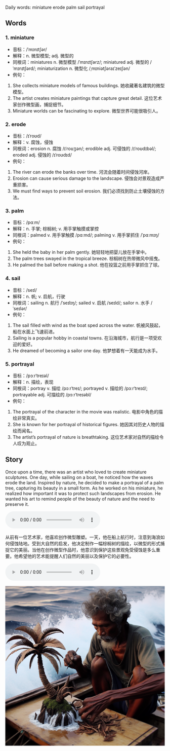 Daily words: miniature erode palm sail portrayal

## Words
### 1. miniature
- 音标：/ˈmɪnɪtʃər/ <span style="cursor: pointer;" onclick="document.getElementById('audio-player-1').play()"><i class="fas fa-volume-up"></i></span>
<audio id="audio-player-1" src="audios/words/miniature.mp3" style="display:none;"></audio>
- 解释：n. 微型模型; adj. 微型的
- 同根词：miniatures n. 微型模型 /ˈmɪnɪtʃərz/; miniatured adj. 微型的 /ˈmɪnɪtʃərd/; miniaturization n. 微型化 /ˌmɪniətʃəraɪˈzeɪʃən/
- 例句：
1. She collects miniature models of famous buildings.
她收藏著名建筑的微型模型。
2. The artist creates miniature paintings that capture great detail.
这位艺术家创作微型画，捕捉细节。
3. Miniature worlds can be fascinating to explore.
微型世界可能很吸引人。

### 2. erode
- 音标：/ɪˈroʊd/ <span style="cursor: pointer;" onclick="document.getElementById('audio-player-2').play()"><i class="fas fa-volume-up"></i></span>
<audio id="audio-player-2" src="audios/words/erode.mp3" style="display:none;"></audio>
- 解释：v. 腐蚀，侵蚀
- 同根词：erosion n. 腐蚀 /ɪˈroʊʒən/; erodible adj. 可侵蚀的 /ɪˈroʊdɪbəl/; eroded adj. 侵蚀的 /ɪˈroʊdɪd/
- 例句：
1. The river can erode the banks over time.
河流会随着时间侵蚀河岸。
2. Erosion can cause serious damage to the landscape.
侵蚀会对景观造成严重损害。
3. We must find ways to prevent soil erosion.
我们必须找到防止土壤侵蚀的方法。

### 3. palm
- 音标：/pɑːm/ <span style="cursor: pointer;" onclick="document.getElementById('audio-player-3').play()"><i class="fas fa-volume-up"></i></span>
<audio id="audio-player-3" src="audios/words/palm.mp3" style="display:none;"></audio>
- 解释：n. 手掌; 棕榈树; v. 用手掌触摸或掌控
- 同根词：palmed v. 用手掌触摸 /pɑːmd/; palming v. 用手掌抓住 /ˈpɑːmɪŋ/
- 例句：
1. She held the baby in her palm gently.
她轻轻地把婴儿放在手掌中。
2. The palm trees swayed in the tropical breeze.
棕榈树在热带微风中摇曳。
3. He palmed the ball before making a shot.
他在投篮之前用手掌抓住了球。

### 4. sail
- 音标：/seɪl/ <span style="cursor: pointer;" onclick="document.getElementById('audio-player-4').play()"><i class="fas fa-volume-up"></i></span>
<audio id="audio-player-4" src="audios/words/sail.mp3" style="display:none;"></audio>
- 解释：n. 帆; v. 启航，行驶
- 同根词：sailing n. 航行 /ˈseɪlɪŋ/; sailed v. 启航 /seɪld/; sailor n. 水手 /ˈseɪlər/
- 例句：
1. The sail filled with wind as the boat sped across the water.
帆被风鼓起，船在水面上飞速前进。
2. Sailing is a popular hobby in coastal towns.
在沿海城市，航行是一项受欢迎的爱好。
3. He dreamed of becoming a sailor one day.
他梦想着有一天能成为水手。

### 5. portrayal
- 音标：/pɔːrˈtreɪəl/ <span style="cursor: pointer;" onclick="document.getElementById('audio-player-5').play()"><i class="fas fa-volume-up"></i></span>
<audio id="audio-player-5" src="audios/words/portrayal.mp3" style="display:none;"></audio>
- 解释：n. 描绘，表现
- 同根词：portray v. 描绘 /pɔːrˈtreɪ/; portrayed v. 描绘的 /pɔːrˈtreɪd/; portrayable adj. 可描绘的 /pɔːrˈtreɪəbl/
- 例句：
1. The portrayal of the character in the movie was realistic.
电影中角色的描绘非常真实。
2. She is known for her portrayal of historical figures.
她因其对历史人物的描绘而闻名。
3. The artist’s portrayal of nature is breathtaking.
这位艺术家对自然的描绘令人叹为观止。

## Story
Once upon a time, there was an artist who loved to create miniature sculptures. One day, while sailing on a boat, he noticed how the waves erode the land. Inspired by nature, he decided to make a portrayal of a palm tree, capturing its beauty in a small form. As he worked on his miniature, he realized how important it was to protect such landscapes from erosion. He wanted his art to remind people of the beauty of nature and the need to preserve it.

<audio controls>
  <source src="https://files.dwong.top/2024-10-11-english.mp3" type="audio/mpeg">
  你的浏览器不支持音频元素。
</audio>
  

从前有一位艺术家，他喜欢创作微型雕塑。一天，他在船上航行时，注意到海浪如何侵蚀陆地。受到大自然的启发，他决定制作一幅棕榈树的描绘，以微型的形式捕捉它的美丽。当他在创作微型作品时，他意识到保护这些景观免受侵蚀是多么重要。他希望他的艺术能提醒人们自然的美丽以及保护它的必要性。

<audio controls>
  <source src="https://files.dwong.top/2024-10-11-chinese.mp3" type="audio/mpeg">
  你的浏览器不支持音频元素。
</audio>
  

![story](./images/2024-10-11.png)


